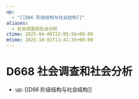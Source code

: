 ```yaml
---
up:
  - "[[D66 阶级结构与社会结构]]"
aliases:
  - 社会调查和社会分析
ctime: 2025-04-06T22:05:56+08:00
mtime: 2025-10-01T11:41:35+08:00
---
```


# D668 社会调查和社会分析

- up: [[D66 阶级结构与社会结构]]
